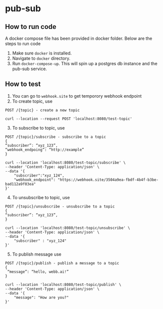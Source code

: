 # pub-sub
## How to run code
A docker compose file has been provided in docker folder. Below are the steps to run code
1) Make sure `docker` is installed.
2) Navigate to `docker` directory.
3) Run `docker-compose-up`. This will spin up a postgres db instance and the pub-sub service.

## How to test
1) You can go to `webhook.site` to get temporory webhook endpoint
2) To create topic, use 
```
POST /{topic} - create a new topic
```
```
curl --location --request POST 'localhost:8080/test-topic'
```

3) To subscribe to topic, use 
``` 
POST /{topic}/subscribe - subscribe to a topic
{
“subscriber”: “xyz_123”,
“webhook_endpoing”: “http://example”
}
```
```
curl --location 'localhost:8080/test-topic/subscribe' \
--header 'Content-Type: application/json' \
--data '{
    "subscriber":"xyz_124",
    "webhook_endpoint": "https://webhook.site/3504a9ea-fbdf-4b4f-b3be-bad112a9f03ea"
}'
```

4) To unsubscribe to topic, use
```
POST /{topic}/unsubscribe - unsubscribe to a topic
{
“subscriber”: “xyz_123”,
}
 ```
```
curl --location 'localhost:8080/test-topic/unsubscribe' \
--header 'Content-Type: application/json' \
--data '{
    "subscriber" : "xyz_124"
}'
```
5) To publish message use
```
POST /{topic}/publish - publish a message to a topic
{
 “message”: “hello, webb.ai!”
}
 ```
```
curl --location 'localhost:8080/test-topic/publish' \
--header 'Content-Type: application/json' \
--data '{
    "message": "How are you?"
}'
```


